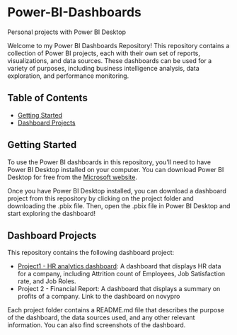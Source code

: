 # Power-BI-Dashboards
Personal projects with Power BI Desktop

Welcome to my Power BI Dashboards Repository! This repository contains a collection of Power BI projects, each with their own set of reports, visualizations, and data sources. These dashboards can be used for a variety of purposes, including business intelligence analysis, data exploration, and performance monitoring.

## Table of Contents
- [Getting Started](#getting-started)
- [Dashboard Projects](#dashboard-projects)


## Getting Started
To use the Power BI dashboards in this repository, you'll need to have Power BI Desktop installed on your computer. You can download Power BI Desktop for free from the [Microsoft website](#microsoft-website).

Once you have Power BI Desktop installed, you can download a dashboard project from this repository by clicking on the project folder and downloading the .pbix file. Then, open the .pbix file in Power BI Desktop and start exploring the dashboard!

## Dashboard Projects
This repository contains the following dashboard project:

- [Project1 - HR analytics dashboard](#project1-hr-analytics-dashboard): A dashboard that displays HR data for a company, including Attrition count of Employees, Job Satisfaction rate, and Job Roles.
- Project 2 - Financial Report: A dashboard that displays a summary on profits of a company. Link to the dashboard on novypro

Each project folder contains a README.md file that describes the purpose of the dashboard, the data sources used, and any other relevant information. You can also find screenshots of the dashboard.

